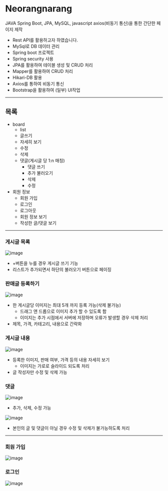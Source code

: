 # Neorangnarang

JAVA Spring Boot, JPA, MySQL, javascript axios(비동기 통신)을 통한 간단한 페이지 제작

- Rest API를 활용하고자 하였습니다.
- MySql로 DB 데이터 관리
- Spring boot 프로젝트
- Spring security 사용
- JPA를 활용하여 테이블 생성 및 CRUD 처리
- Mapper를 활용하여 CRUD 처리
- Hikari-DB 활용
- Axios를 통하여 비동기 통신
- Bootstrap을 활용하여 (일부) UI작업

---

## 목록

- board
  - list
  - 글쓰기
  - 자세히 보기
  - 수정
  - 삭제
  - 댓글(게시글 당 1:n 매칭)
    - 댓글 쓰기
    - 추가 불러오기
    - 삭제
    - 수정
- 회원 정보
  - 회원 가입
  - 로그인
  - 로그아웃
  - 회원 정보 보기
  - 작성한 글/댓글 보기

---

### 게시글 목록

![image](https://user-images.githubusercontent.com/112995137/210193917-df10f22f-cd64-4b91-bc33-f19d0c92d367.png)

- +버튼을 누를 경우 게시글 쓰기 기능
- 리스트가 추가되면서 하단의 불러오기 버튼으로 페이징

### 판매글 등록하기

![image](https://user-images.githubusercontent.com/112995137/210193950-d87c201f-939b-490f-972e-025ea820baa9.png)

- 한 게시글당 이미지는 최대 5개 까지 등록 가능(삭제 불가능)
  - 드래그 앤 드롭으로 이미지 추가 할 수 있도록 함
  - 이미지는 추가 시점에서 서버에 저장하며 오류가 발생할 경우 삭제 처리
- 제목, 가격, 카테고리, 내용으로 간략화

### 게시글 내용

![image](https://user-images.githubusercontent.com/112995137/210193959-8c66c825-62a0-4433-b521-58a60ee81250.png)

- 등록한 이미지, 판매 여부, 가격 등의 내용 자세히 보기
  - 이미지는 가로로 슬라이드 되도록 처리
- 글 작성자만 수정 및 삭제 가능

### 댓글

![image](https://user-images.githubusercontent.com/112995137/210193972-f6505070-18a6-4dfa-b224-82bfb6544326.png)

- 추가, 삭제, 수정 가능

![image](https://user-images.githubusercontent.com/112995137/210194034-abe7ce7a-e8b4-434c-bbf7-f9f32a453e89.png)

- 본인의 글 및 댓글이 아닐 경우 수정 및 삭제가 불가능하도록 처리

---

### 회원 가입

![image](https://user-images.githubusercontent.com/112995137/210193996-195859c8-59c4-4462-9413-ab15d4114d15.png)

### 로그인

![image](https://user-images.githubusercontent.com/112995137/210194006-22b4bb6e-e1bf-4aa0-90be-5abea42764cc.png)
